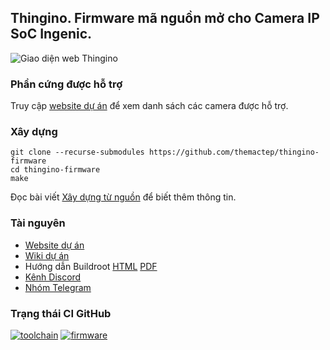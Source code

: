 ## Thingino. Firmware mã nguồn mở cho Camera IP SoC Ingenic.

![Giao diện web Thingino](https://thingino.com/a/webui-hawaii.jpg)

### Phần cứng được hỗ trợ

Truy cập [website dự án][0] để xem danh sách các camera được hỗ trợ.

### Xây dựng

```
git clone --recurse-submodules https://github.com/themactep/thingino-firmware
cd thingino-firmware
make
```
Đọc bài viết [Xây dựng từ nguồn](https://github.com/themactep/thingino-firmware/wiki/Building-from-sources) để biết thêm thông tin.

### Tài nguyên

- [Website dự án][0]
- [Wiki dự án][1]
- Hướng dẫn Buildroot [HTML][5] [PDF][6]
- [Kênh Discord][3]
- [Nhóm Telegram][4]

### Trạng thái CI GitHub

[![toolchain](https://github.com/themactep/thingino-firmware/actions/workflows/toolchain.yaml/badge.svg)](https://github.com/themactep/thingino-firmware/actions/workflows/toolchain.yaml)
[![firmware](https://github.com/themactep/thingino-firmware/actions/workflows/firmware.yaml/badge.svg)](https://github.com/themactep/thingino-firmware/actions/workflows/firmware.yaml)


[0]: https://thingino.com/
[1]: https://github.com/themactep/thingino-firmware/wiki
[3]: https://discord.gg/xDmqS944zr
[4]: https://t.me/thingino
[5]: https://buildroot.org/downloads/manual/manual.html
[6]: https://nightly.buildroot.org/manual.pdf
